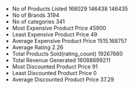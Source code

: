 - No of Products Listed	168029	146438	146435
- No of Brands	3194		
- No of categories	341		
- Most Expensive Product Price	45900		
- Least Expensive Product Price	49		
- Average Expensive Product Price	1515.168757		
- Average Rating	2.26		
- Total Products Sold(rating_count)	19267660		
- Total Revenue Generated	16088699211		
- Most Discounted Product Price	91		
- Least Discounted Product Price	0		
- Average Discounted Product Price	37.29
